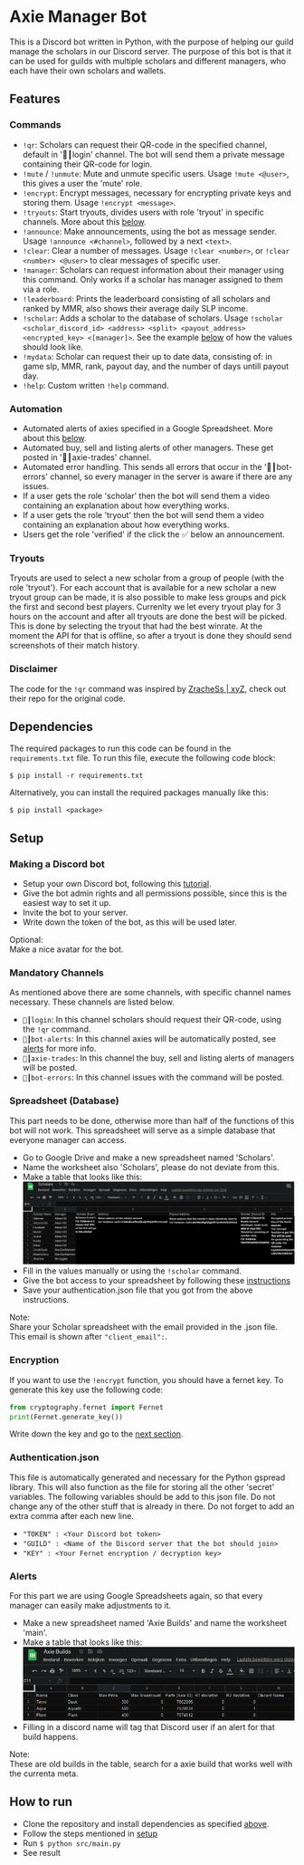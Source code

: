 # Axie Manager Bot
This is a Discord bot written in Python, with the purpose of helping our guild manage the scholars in our Discord server.
The purpose of this bot is that it can be used for guilds with multiple scholars and different managers, who each have their own scholars and wallets. 

## Features
### Commands
- `!qr`: Scholars can request their QR-code in the specified channel, default in '🤖┃login' channel. The bot will send them a private message containing their QR-code for login.
- `!mute` / `!unmute`: Mute and unmute specific users. Usage `!mute <@user>`, this gives a user the 'mute' role.
- `!encrypt`: Encrypt messages, necessary for encrypting private keys and storing them. Usage `!encrypt <message>`.
- `!tryouts`: Start tryouts, divides users with role 'tryout' in specific channels. More about this [below](#tryouts).
- `!announce`: Make announcements, using the bot as message sender. Usage `!announce <#channel>`, followed by a next `<text>`.
- `!clear`: Clear a number of messages. Usage `!clear <number>`, or `!clear <number> <@user>` to clear messages of specific user.
- `!manager`: Scholars can request information about their manager using this command. Only works if a scholar has manager assigned to them via a role.
- `!leaderboard`: Prints the leaderboard consisting of all scholars and ranked by MMR, also shows their average daily SLP income.
- `!scholar`: Adds a scholar to the database of scholars. Usage `!scholar <scholar_discord_id> <address> <split> <payout_address> <encrypted_key> <[manager]>`. See the example [below](#general) of how the values should look like.
- `!mydata`: Scholar can request their up to date data, consisting of: in game slp, MMR, rank, payout day, and the number of days untill payout day.
- `!help`: Custom written `!help` command.

### Automation
- Automated alerts of axies specified in a Google Spreadsheet. More about this [below](#alerts).
- Automated buy, sell and listing alerts of other managers. These get posted in '🤝┃axie-trades' channel.
- Automated error handling. This sends all errors that occur in the '🐞┃bot-errors' channel, so every manager in the server is aware if there are any issues.
- If a user gets the role 'scholar' then the bot will send them a video containing an explanation about how everything works.
- If a user gets the role 'tryout' then the bot will send them a video containing an explanation about how everything works.
- Users get the role 'verified' if the click the ✅ below an announcement.

### Tryouts
Tryouts are used to select a new scholar from a group of people (with the role 'tryout'). For each account that is available for a new scholar a new tryout group can be made, it is also possible to make less groups and pick the first and second best players.
Currenlty we let every tryout play for 3 hours on the account and after all tryouts are done the best will be picked. This is done by selecting the tryout that had the best winrate. At the moment the API for that is offline, so after a tryout is done they should send screenshots of their match history.

### Disclaimer
The code for the `!qr` command was inspired by [ZracheSs | xyZ](https://github.com/ZracheSs-xyZ), check out their repo for the original code.

## Dependencies
The required packages to run this code can be found in the `requirements.txt` file. To run this file, execute the following code block:
```
$ pip install -r requirements.txt 
```
Alternatively, you can install the required packages manually like this:
```
$ pip install <package>
```

## Setup
### Making a Discord bot
- Setup your own Discord bot, following this [tutorial](https://realpython.com/how-to-make-a-discord-bot-python/).
- Give the bot admin rights and all permissions possible, since this is the easiest way to set it up.
- Invite the bot to your server.
- Write down the token of the bot, as this will be used later.

Optional:\
Make a nice avatar for the bot.

### Mandatory Channels
As mentioned above there are some channels, with specific channel names necessary. These channels are listed below.
- `🤖┃login`: In this channel scholars should request their QR-code, using the `!qr` command.
- `💎┃bot-alerts`: In this channel axies will be automatically posted, see [alerts](#alerts) for more info.
- `🤝┃axie-trades`: In this channel the buy, sell and listing alerts of managers will be posted.
- `🐞┃bot-errors`: In this channel issues with the command will be posted.

### Spreadsheet (Database)
This part needs to be done, otherwise more than half of the functions of this bot will not work. This spreadsheet will serve as a simple database that everyone manager can access. 
- Go to Google Drive and make a new spreadsheet named 'Scholars'.
- Name the worksheet also 'Scholars', please do not deviate from this.
- Make a table that looks like this:
![Scholars](https://github.com/StephanAkkerman/Axie_Manager_Bot/blob/main/img/scholars.png)
- Fill in the values manually or using the `!scholar` command.
- Give the bot access to your spreadsheet by following these [instructions](https://docs.gspread.org/en/latest/oauth2.html#for-bots-using-service-account)
- Save your authentication.json file that you got from the above instructions.

Note:\
Share your Scholar spreadsheet with the email provided in the .json file. This email is shown after `"client_email":`.

### Encryption
If you want to use the `!encrypt` function, you should have a fernet key. To generate this key use the following code:
```py
from cryptography.fernet import Fernet
print(Fernet.generate_key())
```
Write down the key and go to the [next section](#authentication.json).

### Authentication.json
This file is automatically generated and necessary for the Python gspread library. This will also function as the file for storing all the other 'secret' variables. The following variables should be add to this json file. Do not change any of the other stuff that is already in there. Do not forget to add an extra comma after each new line.
- `"TOKEN" : <Your Discord bot token>`
- `"GUILD" : <Name of the Discord server that the bot should join>`
- `"KEY" : <Your Fernet encryption / decryption key>`

### Alerts
For this part we are using Google Spreadsheets again, so that every manager can easily make adjustments to it.
- Make a new spreadsheet named 'Axie Builds' and name the worksheet 'main'.
- Make a table that looks like this:
![Builds](https://github.com/StephanAkkerman/Axie_Manager_Bot/blob/main/img/builds.png)
- Filling in a discord name will tag that Discord user if an alert for that build happens.

Note:\
These are old builds in the table, search for a axie build that works well with the currenta meta.

## How to run
- Clone the repository and install dependencies as specified [above](#dependencies).
- Follow the steps mentioned in [setup](#setup)
- Run `$ python src/main.py`
- See result
